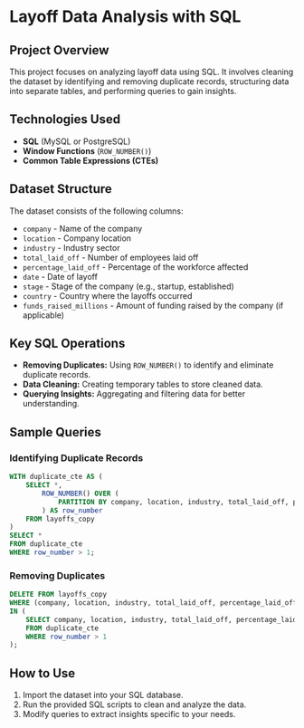 # Layoff Data Analysis with SQL

##  Project Overview
This project focuses on analyzing layoff data using SQL. It involves cleaning the dataset by identifying and removing duplicate records, structuring data into separate tables, and performing queries to gain insights.

##  Technologies Used
- **SQL** (MySQL or PostgreSQL)
- **Window Functions** (`ROW_NUMBER()`)
- **Common Table Expressions (CTEs)**

##  Dataset Structure
The dataset consists of the following columns:
- `company` - Name of the company
- `location` - Company location
- `industry` - Industry sector
- `total_laid_off` - Number of employees laid off
- `percentage_laid_off` - Percentage of the workforce affected
- `date` - Date of layoff
- `stage` - Stage of the company (e.g., startup, established)
- `country` - Country where the layoffs occurred
- `funds_raised_millions` - Amount of funding raised by the company (if applicable)

##  Key SQL Operations
- **Removing Duplicates:** Using `ROW_NUMBER()` to identify and eliminate duplicate records.
- **Data Cleaning:** Creating temporary tables to store cleaned data.
- **Querying Insights:** Aggregating and filtering data for better understanding.

##  Sample Queries

### Identifying Duplicate Records
```sql
WITH duplicate_cte AS (
    SELECT *,
        ROW_NUMBER() OVER (
            PARTITION BY company, location, industry, total_laid_off, percentage_laid_off, date, stage, country, funds_raised_millions
        ) AS row_number
    FROM layoffs_copy
)
SELECT * 
FROM duplicate_cte
WHERE row_number > 1;
```

### Removing Duplicates
```sql
DELETE FROM layoffs_copy
WHERE (company, location, industry, total_laid_off, percentage_laid_off, date, stage, country, funds_raised_millions) 
IN (
    SELECT company, location, industry, total_laid_off, percentage_laid_off, date, stage, country, funds_raised_millions
    FROM duplicate_cte
    WHERE row_number > 1
);
```

##  How to Use
1. Import the dataset into your SQL database.
2. Run the provided SQL scripts to clean and analyze the data.
3. Modify queries to extract insights specific to your needs.




